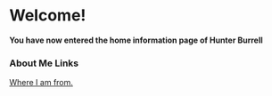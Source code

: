 # Welcome!
**You have now entered the home information page of Hunter Burrell**


### About Me Links
[Where I am from.](wherefrom.md)
